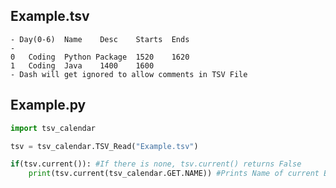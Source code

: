 Example.tsv
-----------
```
- Day(0-6)	Name	Desc	Starts	Ends
-
0	Coding	Python Package	1520	1620
1	Coding	Java	1400	1600
- Dash will get ignored to allow comments in TSV File
```


Example.py
----------
```python
import tsv_calendar

tsv = tsv_calendar.TSV_Read("Example.tsv")

if(tsv.current()): #If there is none, tsv.current() returns False
	print(tsv.current(tsv_calendar.GET.NAME)) #Prints Name of current Event

```